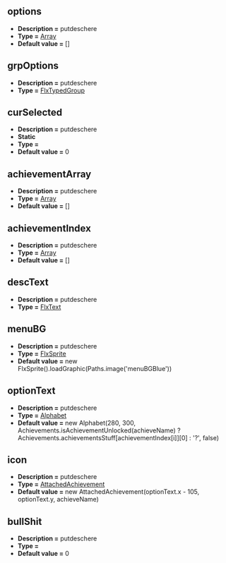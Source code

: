 ## options
* **Description =** putdeschere
* **Type =** [Array<String>](https://api.haxeflixel.com/Array.html)
* **Default value =** []

## grpOptions
* **Description =** putdeschere
* **Type =** [FlxTypedGroup<Alphabet>](https://api.haxeflixel.com/flixel/group/FlxGroup/FlxTypedGroup.html)

## curSelected
* **Description =** putdeschere
* **Static**
* **Type =** [](https://api.haxeflixel.com/Int.html)
* **Default value =** 0

## achievementArray
* **Description =** putdeschere
* **Type =** [Array<AttachedAchievement>](https://api.haxeflixel.com/Array.html)
* **Default value =** []

## achievementIndex
* **Description =** putdeschere
* **Type =** [Array<Int>](https://api.haxeflixel.com/Array.html)
* **Default value =** []

## descText
* **Description =** putdeschere
* **Type =** [FlxText](https://api.haxeflixel.com/flixel/text/FlxText.html)

## menuBG
* **Description =** putdeschere
* **Type =** [FlxSprite](https://api.haxeflixel.com/flixel/FlxSprite.html)
* **Default value =** new FlxSprite().loadGraphic(Paths.image('menuBGBlue'))

## optionText
* **Description =** putdeschere
* **Type =** [Alphabet](https://api.haxeflixel.com/Alphabet.html)
* **Default value =** new Alphabet(280, 300, Achievements.isAchievementUnlocked(achieveName) ? Achievements.achievementsStuff[achievementIndex[i]][0] : '?', false)

## icon
* **Description =** putdeschere
* **Type =** [AttachedAchievement](https://api.haxeflixel.com/AttachedAchievement.html)
* **Default value =** new AttachedAchievement(optionText.x - 105, optionText.y, achieveName)

## bullShit
* **Description =** putdeschere
* **Type =** [](https://api.haxeflixel.com/Int.html)
* **Default value =** 0

